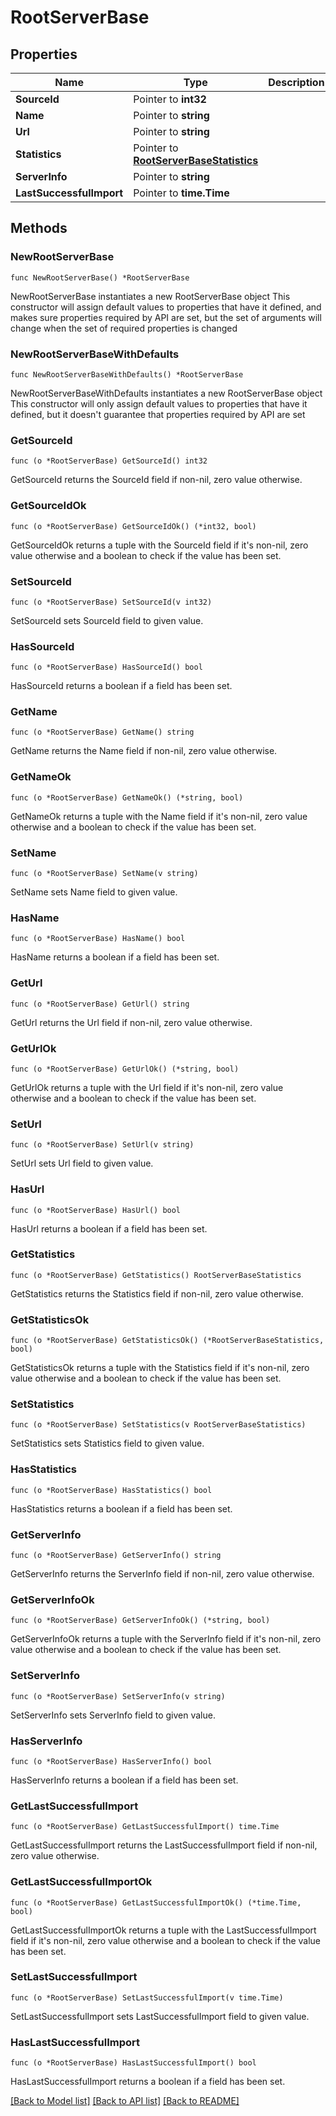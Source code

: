 # RootServerBase

## Properties

Name | Type | Description | Notes
------------ | ------------- | ------------- | -------------
**SourceId** | Pointer to **int32** |  | [optional] 
**Name** | Pointer to **string** |  | [optional] 
**Url** | Pointer to **string** |  | [optional] 
**Statistics** | Pointer to [**RootServerBaseStatistics**](RootServerBaseStatistics.md) |  | [optional] 
**ServerInfo** | Pointer to **string** |  | [optional] 
**LastSuccessfulImport** | Pointer to **time.Time** |  | [optional] 

## Methods

### NewRootServerBase

`func NewRootServerBase() *RootServerBase`

NewRootServerBase instantiates a new RootServerBase object
This constructor will assign default values to properties that have it defined,
and makes sure properties required by API are set, but the set of arguments
will change when the set of required properties is changed

### NewRootServerBaseWithDefaults

`func NewRootServerBaseWithDefaults() *RootServerBase`

NewRootServerBaseWithDefaults instantiates a new RootServerBase object
This constructor will only assign default values to properties that have it defined,
but it doesn't guarantee that properties required by API are set

### GetSourceId

`func (o *RootServerBase) GetSourceId() int32`

GetSourceId returns the SourceId field if non-nil, zero value otherwise.

### GetSourceIdOk

`func (o *RootServerBase) GetSourceIdOk() (*int32, bool)`

GetSourceIdOk returns a tuple with the SourceId field if it's non-nil, zero value otherwise
and a boolean to check if the value has been set.

### SetSourceId

`func (o *RootServerBase) SetSourceId(v int32)`

SetSourceId sets SourceId field to given value.

### HasSourceId

`func (o *RootServerBase) HasSourceId() bool`

HasSourceId returns a boolean if a field has been set.

### GetName

`func (o *RootServerBase) GetName() string`

GetName returns the Name field if non-nil, zero value otherwise.

### GetNameOk

`func (o *RootServerBase) GetNameOk() (*string, bool)`

GetNameOk returns a tuple with the Name field if it's non-nil, zero value otherwise
and a boolean to check if the value has been set.

### SetName

`func (o *RootServerBase) SetName(v string)`

SetName sets Name field to given value.

### HasName

`func (o *RootServerBase) HasName() bool`

HasName returns a boolean if a field has been set.

### GetUrl

`func (o *RootServerBase) GetUrl() string`

GetUrl returns the Url field if non-nil, zero value otherwise.

### GetUrlOk

`func (o *RootServerBase) GetUrlOk() (*string, bool)`

GetUrlOk returns a tuple with the Url field if it's non-nil, zero value otherwise
and a boolean to check if the value has been set.

### SetUrl

`func (o *RootServerBase) SetUrl(v string)`

SetUrl sets Url field to given value.

### HasUrl

`func (o *RootServerBase) HasUrl() bool`

HasUrl returns a boolean if a field has been set.

### GetStatistics

`func (o *RootServerBase) GetStatistics() RootServerBaseStatistics`

GetStatistics returns the Statistics field if non-nil, zero value otherwise.

### GetStatisticsOk

`func (o *RootServerBase) GetStatisticsOk() (*RootServerBaseStatistics, bool)`

GetStatisticsOk returns a tuple with the Statistics field if it's non-nil, zero value otherwise
and a boolean to check if the value has been set.

### SetStatistics

`func (o *RootServerBase) SetStatistics(v RootServerBaseStatistics)`

SetStatistics sets Statistics field to given value.

### HasStatistics

`func (o *RootServerBase) HasStatistics() bool`

HasStatistics returns a boolean if a field has been set.

### GetServerInfo

`func (o *RootServerBase) GetServerInfo() string`

GetServerInfo returns the ServerInfo field if non-nil, zero value otherwise.

### GetServerInfoOk

`func (o *RootServerBase) GetServerInfoOk() (*string, bool)`

GetServerInfoOk returns a tuple with the ServerInfo field if it's non-nil, zero value otherwise
and a boolean to check if the value has been set.

### SetServerInfo

`func (o *RootServerBase) SetServerInfo(v string)`

SetServerInfo sets ServerInfo field to given value.

### HasServerInfo

`func (o *RootServerBase) HasServerInfo() bool`

HasServerInfo returns a boolean if a field has been set.

### GetLastSuccessfulImport

`func (o *RootServerBase) GetLastSuccessfulImport() time.Time`

GetLastSuccessfulImport returns the LastSuccessfulImport field if non-nil, zero value otherwise.

### GetLastSuccessfulImportOk

`func (o *RootServerBase) GetLastSuccessfulImportOk() (*time.Time, bool)`

GetLastSuccessfulImportOk returns a tuple with the LastSuccessfulImport field if it's non-nil, zero value otherwise
and a boolean to check if the value has been set.

### SetLastSuccessfulImport

`func (o *RootServerBase) SetLastSuccessfulImport(v time.Time)`

SetLastSuccessfulImport sets LastSuccessfulImport field to given value.

### HasLastSuccessfulImport

`func (o *RootServerBase) HasLastSuccessfulImport() bool`

HasLastSuccessfulImport returns a boolean if a field has been set.


[[Back to Model list]](../README.md#documentation-for-models) [[Back to API list]](../README.md#documentation-for-api-endpoints) [[Back to README]](../README.md)


